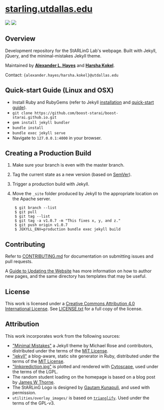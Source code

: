 # [starling.utdallas.edu](https://starling.utdallas.edu)

[![][license img]][license] [![][release img]][release]

## Overview

Development repository for the StARLinG Lab's webpage. Built with Jekyll, jQuery, and the minimal-mistakes Jekyll theme.

Maintained by **[Alexander L. Hayes](https://github.com/hayesall)** and **[Harsha Kokel](https://github.com/harshakokel)**.

Contact: `{alexander.hayes/harsha.kokel}@utdallas.edu`

## Quick-start Guide (Linux and OSX)

* Install Ruby and RubyGems (refer to Jekyll [installation](https://jekyllrb.com/docs/installation/) and [quick-start guide](https://jekyllrb.com/docs/quickstart/)).
* `git clone https://github.com/boost-starai/boost-starai.github.io.git`
* `gem install jekyll bundler`
* `bundle install`
* `bundle exec jekyll serve`
* Navigate to `127.0.0.1:4000` in your browser.

## Creating a Production Build

1. Make sure your branch is even with the master branch.
2. Tag the current state as a new version (based on [SemVer](http://semver.org/)).
3. Trigger a production build with Jekyll.
4. Move the `_site` folder produced by Jekyll to the appropriate location on the Apache server.

        $ git branch --list
		$ git pull
		$ git tag --list
		$ git tag -a v1.0.7 -m "This fixes x, y, and z."
		$ git push origin v1.0.7
		$ JEKYLL_ENV=production bundle exec jekyll build

## Contributing

Refer to [CONTRIBUTING.md](.github/CONTRIBUTING.md) for documentation on submitting issues and pull requests.

A [Guide to Updating the Website](.github/docs/README.md) has more information on how to author new pages, and the same directory has templates that may be useful.

## License

This work is licensed under a [Creative Commons Attribution 4.0 International License](https://creativecommons.org/licenses/by/4.0/). See [LICENSE.txt](LICENSE.txt) for a full copy of the license.

## Attribution

This work incorporates work from the following sources:

* ["Minimal Mistakes"](https://github.com/mmistakes/minimal-mistakes/) a Jekyll theme by Michael Rose and contributors, distributed under the terms of the [MIT License](https://github.com/mmistakes/minimal-mistakes/blob/master/LICENSE.txt).
* ["jekyll"](https://jekyllrb.com) a blog-aware, static site generator in Ruby, distributed under the terms of the [MIT License](https://github.com/jekyll/jekyll/blob/master/LICENSE).
* ["linkprediction.jpg"](https://raw.githubusercontent.com/starling-lab/starling.utdallas.edu/v1.0-master/assets/images/linkprediction.jpg) is plotted and rendered with [Cytoscape](http://www.cytoscape.org/download.php), used under the terms of the LGPL.
* The random student loading on the homepage is based on a blog post by [James W Thorne](https://thornelabs.net/2014/06/08/a-better-way-to-display-random-jekyll-posts-on-page-load-or-refresh-using-jquery-and-json.html).
* The StARLinG Logo is designed by [Gautam Kunapuli](https://www.utdallas.edu/~Gautam.Kunapuli/), and used with permission.
* `utilities/overlay_images/` is based on [`trianglify`](https://qrohlf.com/trianglify/). Used under the terms of the GPL-v3.

[license]:LICENSE
[license img]:https://img.shields.io/github/license/starling-lab/starling.utdallas.edu.svg

[release]:https://github.com/starling/starling.utdallas.edu/releases
[release img]:https://img.shields.io/github/tag/starling-lab/starling.utdallas.edu.svg
